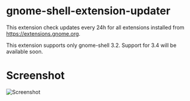 # gnome-shell-extension-updater

This extension check updates every 24h for all extensions  installed from 
https://extensions.gnome.org.

This extension supports only gnome-shell 3.2. Support for 3.4 will be available
soon.

# Screenshot

![Screenshot](https://github.com/eonpatapon/gnome-shell-extension-updater/raw/master/screenshot.png)
